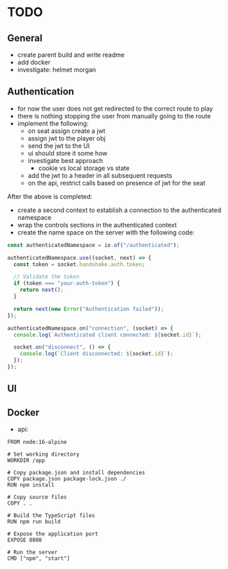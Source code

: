 # TODO

## General

- create parent build and write readme
- add docker
- investigate: helmet morgan

## Authentication

- for now the user does not get redirected to the correct route to play
- there is nothing stopping the user from manually going to the route
- implement the following:
  - on seat assign create a jwt
  - assign jwt to the player obj
  - send the jwt to the UI
  - ui should store it some how
  - investigate best approach
    - cookie vs local storage vs state
  - add the jwt to a header in all subsequent requests
  - on the api, restrict calls based on presence of jwt for the seat

After the above is completed:

- create a second context to establish a connection to the authenticated namespace
- wrap the controls sections in the authenticated context
- create the name space on the server with the following code:

```ts
const authenticatedNamespace = io.of("/authenticated");

authenticatedNamespace.use((socket, next) => {
  const token = socket.handshake.auth.token;

  // Validate the token
  if (token === "your-auth-token") {
    return next();
  }

  return next(new Error("Authentication failed"));
});

authenticatedNamespace.on("connection", (socket) => {
  console.log(`Authenticated client connected: ${socket.id}`);

  socket.on("disconnect", () => {
    console.log(`Client disconnected: ${socket.id}`);
  });
});
```

## UI

## Docker

- api:

```docker
FROM node:16-alpine

# Set working directory
WORKDIR /app

# Copy package.json and install dependencies
COPY package.json package-lock.json ./
RUN npm install

# Copy source files
COPY . .

# Build the TypeScript files
RUN npm run build

# Expose the application port
EXPOSE 8080

# Run the server
CMD ["npm", "start"]
```
